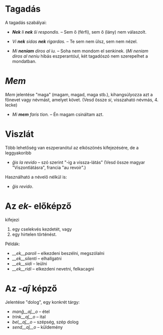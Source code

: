 # Tagadás

A tagadás szabályai:

- *__Nek__ li __nek__ ŝi respondis.*   – Sem ő (férfi), sem ő (lány) nem válaszolt.
- *Vi __nek__ sidas __nek__ rigardas.* – Te sem nem ülsz, sem nem nézel.

- *Mi __neniam__ diros al iu.* – Soha nem mondom el senkinek. (*Mi neniam diros al neniu* hibás eszperantóul, két tagadószó nem szerepelhet a mondatban.

# *Mem*

*Mem* jelentése "maga" (magam, magad, maga stb.), kihangsúlyozza azt a főnevet vagy névmást, amelyet követ. (Vesd össze *si*, visszaható névmás, 4. lecke)

- *Mi __mem__ faris tion.*  – Én magam csináltam azt.

# Viszlát

Több lehetőség van eszperanótul az elköszönés kifejezésére, de a leggyakoribb

- *ĝis la revido* – szó szerint  "-ig a vissza-látás" (Vesd össze magyar "Viszontlátásra", francia "au revoir".)

Használható a névelő nélkül is:

- *ĝis revido*.


# Az *ek-* előképző

kifejezi

1. egy cselekvés kezdetét, vagy
2. egy hirtelen történést.

Példák:

- *__ek__paroli*  – elkezdeni beszélni, megszólalni
- *__ek__silenti* – elhallgatni
- *__ek__sidi*    – leülni
- *__ek__ridi*    – elkezdeni nevetni, felkacagni
 

# Az *-aĵ* képző

Jelentése "dolog", egy konkrét tárgy:

- *manĝ__aĵ__o*  – étel
- *trink__aĵ__o* – ital
- *bel__aĵ__o*   – szépség, szép dolog
- *send__aĵ__o*  – küldemény
 
